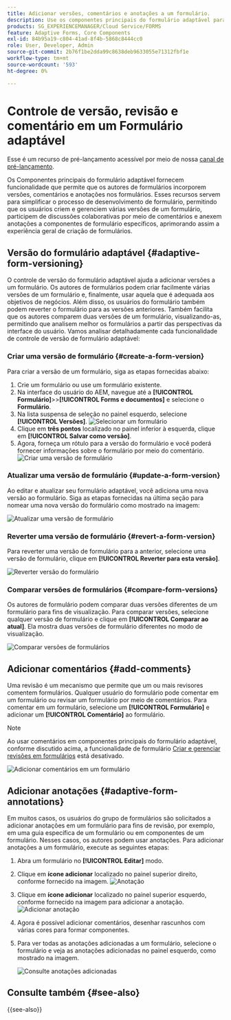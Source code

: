 ```yaml
---
title: Adicionar versões, comentários e anotações a um formulário.
description: Use os componentes principais do formulário adaptável para adicionar comentários, anotações e versões a um formulário adaptável.
products: SG_EXPERIENCEMANAGER/Cloud Service/FORMS
feature: Adaptive Forms, Core Components
exl-id: 84b95a19-c804-41ad-8f4b-5868c8444cc0
role: User, Developer, Admin
source-git-commit: 2b76f1be2dda99c8638deb9633055e71312fbf1e
workflow-type: tm+mt
source-wordcount: '593'
ht-degree: 0%

---
```


# Controle de versão, revisão e comentário em um Formulário adaptável

<!--Before you can use versionings, comments, and annotations in an Adaptive Form, you must ensure you have [enabled Adaptive Form Core Components](
https://experienceleague.adobe.com/en/docs/experience-manager-cloud-service/content/forms/setup-configure-migrate/enable-adaptive-forms-core-components).-->

<!--Adaptive Form Core Components facilitates to add versionings, comments, and annotations to a form. These features helps form authors and users to enhance the form development process where they can create multiple versions of a form, collaborate and add their comments to a form, and add annotations to form components.-->

<span class="preview"> Esse é um recurso de pré-lançamento acessível por meio de nossa [canal de pré-lançamento](https://experienceleague.adobe.com/docs/experience-manager-cloud-service/content/release-notes/prerelease.html?lang=pt-BR#new-features). </span>


Os Componentes principais do formulário adaptável fornecem funcionalidade que permite que os autores de formulários incorporem versões, comentários e anotações nos formulários. Esses recursos servem para simplificar o processo de desenvolvimento de formulário, permitindo que os usuários criem e gerenciem várias versões de um formulário, participem de discussões colaborativas por meio de comentários e anexem anotações a componentes de formulário específicos, aprimorando assim a experiência geral de criação de formulários.


## Versão do formulário adaptável {#adaptive-form-versioning}

O controle de versão do formulário adaptável ajuda a adicionar versões a um formulário. Os autores de formulários podem criar facilmente várias versões de um formulário e, finalmente, usar aquela que é adequada aos objetivos de negócios. Além disso, os usuários do formulário também podem reverter o formulário para as versões anteriores. Também facilita que os autores comparem duas versões de um formulário, visualizando-as, permitindo que analisem melhor os formulários a partir das perspectivas da interface do usuário. Vamos analisar detalhadamente cada funcionalidade de controle de versão de formulário adaptável:

### Criar uma versão de formulário {#create-a-form-version}

Para criar a versão de um formulário, siga as etapas fornecidas abaixo:

1. Crie um formulário ou use um formulário existente.
1. Na interface do usuário do AEM, navegue até a **[!UICONTROL Formulário]**>>**[!UICONTROL Forms e documentos]** e selecione o **Formulário**.
1. Na lista suspensa de seleção no painel esquerdo, selecione **[!UICONTROL Versões]**.
   ![Selecionar um formulário](select-a-form.png)
1. Clique em **três pontos** localizado no painel inferior à esquerda, clique em **[!UICONTROL Salvar como versão]**.
1. Agora, forneça um rótulo para a versão do formulário e você poderá fornecer informações sobre o formulário por meio do comentário.
   ![Criar uma versão de formulário](create-a-form-version.png)

### Atualizar uma versão de formulário {#update-a-form-version}

Ao editar e atualizar seu formulário adaptável, você adiciona uma nova versão ao formulário. Siga as etapas fornecidas na última seção para nomear uma nova versão do formulário como mostrado na imagem:

![Atualizar uma versão de formulário](update-a-form-version.png)

### Reverter uma versão de formulário {#revert-a-form-version}

Para reverter uma versão de formulário para a anterior, selecione uma versão de formulário, clique em **[!UICONTROL Reverter para esta versão]**.

![Reverter versão do formulário](revert-form-version.png)

### Comparar versões de formulários {#compare-form-versions}

Os autores de formulário podem comparar duas versões diferentes de um formulário para fins de visualização. Para comparar versões, selecione qualquer versão de formulário e clique em **[!UICONTROL Comparar ao atual]**. Ela mostra duas versões de formulário diferentes no modo de visualização.

![Comparar versões de formulários](compare-form-versions.png)

## Adicionar comentários {#add-comments}

Uma revisão é um mecanismo que permite que um ou mais revisores comentem formulários. Qualquer usuário do formulário pode comentar em um formulário ou revisar um formulário por meio de comentários. Para comentar em um formulário, selecione um **[!UICONTROL Formulário]** e adicionar um **[!UICONTROL Comentário]** ao formulário.

>[!NOTE]
> Ao usar comentários em componentes principais do formulário adaptável, conforme discutido acima, a funcionalidade de formulário [Criar e gerenciar revisões em formulários](/help/forms/create-reviews-forms.md) está desativado.


![Adicionar comentários em um formulário](form-comments.png)

## Adicionar anotações {#adaptive-form-annotations}

Em muitos casos, os usuários do grupo de formulários são solicitados a adicionar anotações em um formulário para fins de revisão, por exemplo, em uma guia específica de um formulário ou em componentes de um formulário. Nesses casos, os autores podem usar anotações. Para adicionar anotações a um formulário, execute as seguintes etapas:

1. Abra um formulário no **[!UICONTROL Editar]** modo.

1. Clique em **ícone adicionar** localizado no painel superior direito, conforme fornecido na imagem.
   ![Anotação](annotation.png)

1. Clique em **ícone adicionar** localizado no painel superior esquerdo, conforme fornecido na imagem para adicionar a anotação.
   ![Adicionar anotação](add-annotation.png)

1. Agora é possível adicionar comentários, desenhar rascunhos com várias cores para formar componentes.

1. Para ver todas as anotações adicionadas a um formulário, selecione o formulário e veja as anotações adicionadas no painel esquerdo, como mostrado na imagem.

   ![Consulte anotações adicionadas](see-annotations.png)

## Consulte também {#see-also}

{{see-also}}
